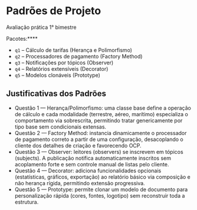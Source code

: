 # Padrões de Projeto
Avaliação prática 1° bimestre


Pacotes:****
- `q1` – Cálculo de tarifas (Herança e Polimorfismo)
- `q2` – Processadores de pagamento (Factory Method)
- `q3` – Notificações por tópicos (Observer)
- `q4` – Relatórios extensíveis (Decorator)
- `q5` – Modelos clonáveis (Prototype)

## Justificativas dos Padrões

- Questão 1 — Herança/Polimorfismo: uma classe base define a operação de cálculo e cada modalidade (terrestre, aéreo, marítimo) especializa o comportamento via sobrescrita, permitindo tratar genericamente por tipo base sem condicionais extensas.
- Questão 2 — Factory Method: instancia dinamicamente o processador de pagamento correto a partir de uma configuração, desacoplando o cliente dos detalhes de criação e favorecendo OCP.
- Questão 3 — Observer: leitores (observers) se inscrevem em tópicos (subjects). A publicação notifica automaticamente inscritos sem acoplamento forte e sem controle manual de listas pelo cliente.
- Questão 4 — Decorator: adiciona funcionalidades opcionais (estatísticas, gráficos, exportação) ao relatório básico via composição e não herança rígida, permitindo extensão progressiva.
- Questão 5 — Prototype: permite clonar um modelo de documento para personalização rápida (cores, fontes, logotipo) sem reconstruir toda a estrutura.

